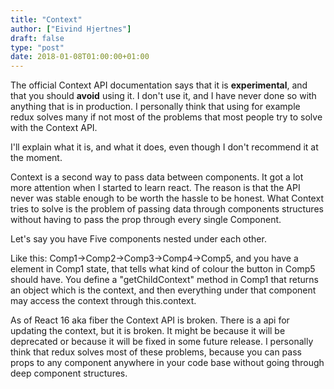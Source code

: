 ```yaml
---
title: "Context"
author: ["Eivind Hjertnes"]
draft: false
type: "post"
date: 2018-01-08T01:00:00+01:00
---
```


The official Context API documentation says that it is **experimental**,
and that you should **avoid** using it. I don't use it, and I have never
done so with anything that is in production. I personally think that
using for example redux solves many if not most of the problems that
most people try to solve with the Context API.

I'll explain what it is, and what it does, even though I don't recommend
it at the moment.

Context is a second way to pass data between components. It got a lot
more attention when I started to learn react. The reason is that the API
never was stable enough to be worth the hassle to be honest. What
Context tries to solve is the problem of passing data through components
structures without having to pass the prop through every single
Component.

Let's say you have Five components nested under each other.

Like this: Comp1->Comp2->Comp3->Comp4->Comp5, and you have a element in
Comp1 state, that tells what kind of colour the button in Comp5 should
have. You define a "getChildContext" method in Comp1 that returns an
object which is the context, and then everything under that component
may access the context through this.context.

As of React 16 aka fiber the Context API is broken. There is a api for
updating the context, but it is broken. It might be because it will be
deprecated or because it will be fixed in some future release. I
personally think that redux solves most of these problems, because you
can pass props to any component anywhere in your code base without going
through deep component structures.
